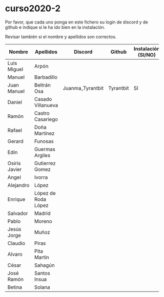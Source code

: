 # curso2020-2

Por favor, que cada uno ponga en este fichero su login de discord y de github e indique si le ha ido bien en la instalación.

Revisar también si el nombre y apellidos son correctos.

| Nombre        | Apellidos           | Discord          | Github    | Instalación (SI/NO) | Git (SI/NO) |
| ------------- | ------------------- | ---------------- | --------- | ------------------- | ----------- |
| Luis Miguel   | Arpón               |                  |           |                     |             |
| Manuel        | Barbadillo          |                  |           |                     |             |
| Juan Manuel   | Beltrán Osa         | Juanma_Tyrantbit | Tyrantbit | SI                  | SI          |
| Daniel        | Casado Villanueva   |                  |           |                     |             |
| Ramón         | Castro Casariego    |                  |           |                     |             |
| Rafael        | Doña Martínez       |                  |           |                     |             |
| Gerard        | Funosas             |                  |           |                     |             |
| Edin          | Guermas Argiles     |                  |           |                     |             |
| Osiris Javier | Gutierrez Gomez     |                  |           |                     |             |
| Angel         | Ivorra              |                  |           |                     |             |
| Alejandro     | López               |                  |           |                     |             |
| Enrique       | López de Roda López |                  |           |                     |             |
| Salvador      | Madrid              |                  |           |                     |             |
| Pablo         | Moreno              |                  |           |                     |             |
| Jesús Jorge   | Muñoz               |                  |           |                     |             |
| Claudio       | Piras               |                  |           |                     |             |
| Alvaro        | Pita Martin         |                  |           |                     |             |
| César         | Sahagún             |                  |           |                     |             |
| José Ramón    | Santos Insua        |                  |           |                     |             |
| Betina        | Solana              |                  |           |                     |             |
